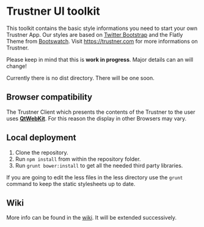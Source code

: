 Trustner UI toolkit
===================
This toolkit contains the basic style informations you need to start your own Trustner App. Our styles are based on [Twitter Bootstrap](http://getbootstrap.com) and the Flatly Theme from [Bootswatch](http://bootswatch.com/).
Visit https://trustner.com for more informations on Trustner.

Please keep in mind that this is **work in progress**. Major details can an will change!

Currently there is no dist directory. There will be one soon.

Browser compatibility
---------------------

The Trustner Client which presents the contents of the Trustner to the user uses [**QtWebKit**](http://trac.webkit.org/wiki/QtWebKit). For this reason the display in other Browsers may vary.

Local deployment
----------------
1. Clone the repository.
2. Run `npm install` from within the repository folder.
3. Run `grunt bower:install` to get all the needed third party libraries.

If you are going to edit the less files in the less directory use the `grunt` command to keep the static stylesheets up to date.

Wiki
----
More info can be found in the [wiki](https://github.com/Trustner/trustner_ui_toolkit/wiki). It will be extended successively.